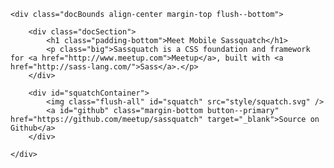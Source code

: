 <div id="indexContent" class="docStripe--red padding-top inverted flush--bottom">
	<p class="version muted"> </p>

	<div class="docBounds align-center margin-top flush--bottom">

		<div class="docSection">
			<h1 class="padding-bottom">Meet Mobile Sassquatch</h1>
			<p class="big">Sassquatch is a CSS foundation and framework for <a href="http://www.meetup.com">Meetup</a>, built with <a href="http://sass-lang.com/">Sass</a>.</p>
		</div>

		<div id="squatchContainer">
			<img class="flush-all" id="squatch" src="style/squatch.svg" />
			<a id="github" class="margin-bottom button--primary" href="https://github.com/meetup/sassquatch" target="_blank">Source on Github</a>
		</div>

	</div>
</div>
